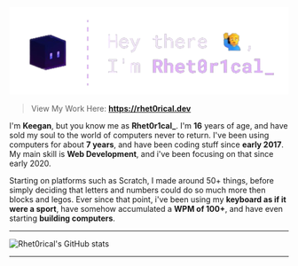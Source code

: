 <img src = 'title.png'>

> View My Work Here: **https://rhet0rical.dev**

I'm **Keegan**, but you know me as **Rhet0r1cal_**. I'm **16** years of age, and have sold my soul to the world of computers never to return. I've been using computers for about **7 years**, and have been coding stuff since **early 2017**. My main skill is **Web Development**, and i've been focusing on that since early 2020.

Starting on platforms such as Scratch, I made around 50+ things, before simply deciding that letters and numbers could do so much more then blocks and legos. Ever since that point, i've been using my **keyboard as if it were a sport**, have somehow accumulated a **WPM of 100+**, and have even starting **building computers**.

---

![Rhet0rical's GitHub stats](https://github-readme-stats.vercel.app/api?username=rhet0r1cal&show_icons=true&theme=transparent&hide_border=true)

---